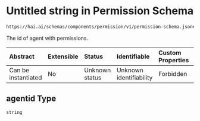 # Untitled string in Permission Schema

```txt
https://hai.ai/schemas/components/permission/v1/permission-schema.json#/properties/agentid
```

The id of agent with permissions.

| Abstract            | Extensible | Status         | Identifiable            | Custom Properties | Additional Properties | Access Restrictions | Defined In                                                                                                       |
| :------------------ | :--------- | :------------- | :---------------------- | :---------------- | :-------------------- | :------------------ | :--------------------------------------------------------------------------------------------------------------- |
| Can be instantiated | No         | Unknown status | Unknown identifiability | Forbidden         | Allowed               | none                | [permission.schema.json\*](../../schemas/components/permission/v1/permission.schema.json "open original schema") |

## agentid Type

`string`
